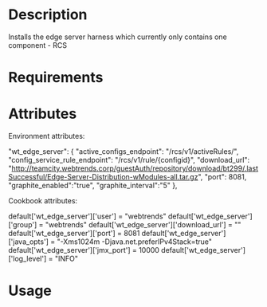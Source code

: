 Description
===========
Installs the edge server harness which currently only contains one component - RCS

Requirements
============

Attributes
==========

Environment attributes:

"wt_edge_server": {
            "active_configs_endpoint": "/rcs/v1/activeRules/",
            "config_service_rule_endpoint": "/rcs/v1/rule/{configid}",
            "download_url": "http://teamcity.webtrends.corp/guestAuth/repository/download/bt299/.lastSuccessful/Edge-Server-Distribution-wModules-all.tar.gz",
            "port": 8081,
	    "graphite_enabled":"true",
	    "graphite_interval":"5"
        },

Cookbook attributes:

default['wt_edge_server']['user']         = "webtrends"
default['wt_edge_server']['group']        = "webtrends"
default['wt_edge_server']['download_url'] = ""
default['wt_edge_server']['port']         = 8081
default['wt_edge_server']['java_opts']    = "-Xms1024m -Djava.net.preferIPv4Stack=true"
default['wt_edge_server']['jmx_port']     = 10000
default['wt_edge_server']['log_level']     = "INFO"

Usage
=====

